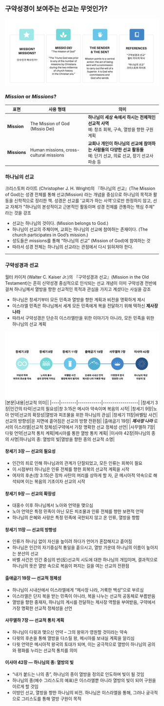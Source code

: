 ## 구약성경이 보여주는 선교는 무엇인가?

![01](OT-01.jpg)
### _**Mission**_ or _**Missions**_?
| 표현         | 사용 형태                                 | 의미 |
|--------------|--------------------------------------------|------|
| **Mission**  | The Mission of God (Missio Dei)            | **하나님이 세상 속에서 하시는 전체적인 선교적 사역**<br>예: 창조 회복, 구속, 열방을 향한 구원계획 |
| **Missions** | Human missions, cross-cultural missions    | **교회나 개인이 하나님의 선교에 참여하는 사람들의 다양한 선교 활동들**<br>예: 단기 선교, 의료 선교, 장기 선교사 파송 등 |

### 하나님의 선교
크리스토퍼 라이트 (Christopher J. H. Wright)의 『하나님의 선교』(The Mission of God)는 성경 전체를 통해 선교(Mission) 라는 개념을 중심으로 하나님의 목적과 활동을 신학적으로 정리한 책. 성경은 선교를 '교회가 하는 사역'으로만 한정하지 않고, 선교 자체가 "하나님의 본성적이고 근본적인 활동이며 성경 전체를 관통하는 핵심 주제" 라는 것을 강조


* 선교는 하나님의 것이다. (Mission belongs to God.)
* 하나님이 선교의 주체이며, 교회는 하나님의 선교에 참여하는 존재이다. (The church participates in God’s mission.)
* 성도들은 missions를 통해  “하나님의 선교” (Mission of God)에 참여하는 것
* 따라서 성경 전체는 하나님의 선교라는 관점에서 다시 읽혀져야 한다.

----

### 구약성경과 선교
월터 카이저 (Walter C. Kaiser Jr.)의 『구약성경과 선교』(Mission in the Old Testament)는 흔히 신약성경 중심적으로 인식되는 선교 개념이 이미 구약성경 전반에 걸쳐 하나님께서 열방을 향한 선교적인 목적과 관심을 가지고 계셨다는 사실을 강조

* 하나님은 창세기부터 모든 민족과 열방을 향한 계획과 비전을 명확하게 제시
* 이스라엘 민족은 하나님께서 세계 모든 민족에게 복을 전달하기 위해 택하신 **제사장 나라**
* 따라서 구약성경은 단순히 이스라엘만을 위한 이야기가 아니라, 모든 민족을 위한 하나님의 선교 계획

![02](OT-02.jpg)
|본문|내용|선교적 의미||
|----|--------|------------|------------------|
|창세기 3장|인간의 타락|선교의 필요성|창 3:15은 메시아 약속이며 복음의 시작|
|창세기 9장|노아 언약|선교의 확장성|열방과 피조물을 위한 하나님의 관심|
|창세기 11장|바벨탑 사건|선교의 방향성|온 지면에 흩어짐은 선교의 방향 전환점|
|출애굽기 19장| _**제사장 나라**_ 로서의 이스라엘|선교적 정체성|구약에서 가장 명확한 선교 정체성 선언|
|사무엘하 7장|다윗 언약|선교적 통치 계획|메시아를 통한 열방 통치 계획|
|이사야 42장|하나님의 종의 사명|하나님의 종: 열방의 빛|열방을 향한 종의 선교적 소명|

#### 창세기 3장 — 선교의 필요성
* 인간의 죄로 인해 하나님과의 관계가 단절되었고, 모든 인류는 회복이 필요
* 이 시점부터 하나님은 인류 전체를 향한 회복의 선교적 계획을 시작
* 여자의 후손(창 3:15)은 장차 사탄의 머리를 상하게 할 자, 곧 메시아적 약속으로 해석되며 이는 복음의 기초이자 선교의 시작

#### 창세기 9장 — 선교의 확장성
* 대홍수 이후 하나님께서 노아와 언약을 맺으심
* 노아 언약은 특정 민족이 아닌 모든 피조물과 인류 전체를 향한 보편적 언약
* 하나님의 은혜와 사랑은 특정 민족에 국한되지 않고 온 인류, 열방을 향함

#### 창세기 11장 — 선교의 방향성
* 인류가 하나님 없이 자신을 높이려 하다가 언어가 혼잡해지고 흩어짐
* 하나님은 인간의 자기중심적 통일을 흩으시고, 열방 가운데 하나님의 이름이 높아지는 분산의 선교
* 바벨 사건은 인간 중심의 반(反)선교적 시도에 대한 하나님의 개입이며, 결과적으로 하나님의 뜻은 열방 속으로 복음이 퍼지는 길을 여는 선교의 전환점

#### 출애굽기 19장 — 선교적 정체성
* 하나님이 시내산에서 이스라엘에게 “제사장 나라, 거룩한 백성”으로 부르심
* 이스라엘은 단지 복을 받는 민족이 아니라, 복을 나누는 선교적 공동체로 부름받음
* 열방을 향한 중재자, 하나님의 계시를 전달하는 제사장 역할을 부여받음, 구약에서 가장 명확한 선교적 정체성을 선언

#### 사무엘하 7장 — 선교적 통치 계획
* 하나님이 다윗과 맺으신 언약 – 그의 왕위가 영원할 것이라는 약속
* 다윗의 후손을 통해 열방을 다스릴 왕, 메시아를 보내실 계획을 알리심
* 다윗 언약은 메시아적 왕국의 토대가 되며, 이는 궁극적으로 열방이 하나님의 공의와 평화를 누리는 선교적 통치를 의미

#### 이사야 42장 — 하나님의 종: 열방의 빛
* “내가 붙드는 나의 종”, 하나님의 종이 열방을 정의로 인도하며 빛이 될 것임
* 하나님의 종(예수 그리스도의 예표)은 이스라엘뿐 아니라 열방의 빛이 되어 구원을 이르게 할 것임
* 이방인 선교, 열방을 향한 하나님의 비전. 하나님은 이스라엘을 통해, 그러나 궁극적으로 그리스도를 통해 열방 구원이 목적
